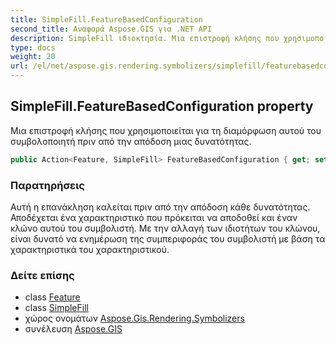 ```yaml
---
title: SimpleFill.FeatureBasedConfiguration
second_title: Αναφορά Aspose.GIS για .NET API
description: SimpleFill ιδιοκτησία. Μια επιστροφή κλήσης που χρησιμοποιείται για τη διαμόρφωση αυτού του συμβολοποιητή πριν από την απόδοση μιας δυνατότητας.
type: docs
weight: 20
url: /el/net/aspose.gis.rendering.symbolizers/simplefill/featurebasedconfiguration/
---
```

## SimpleFill.FeatureBasedConfiguration property

Μια επιστροφή κλήσης που χρησιμοποιείται για τη διαμόρφωση αυτού του συμβολοποιητή πριν από την απόδοση μιας δυνατότητας.

```csharp
public Action<Feature, SimpleFill> FeatureBasedConfiguration { get; set; }
```

### Παρατηρήσεις

Αυτή η επανάκληση καλείται πριν από την απόδοση κάθε δυνατότητας. Αποδέχεται ένα χαρακτηριστικό που πρόκειται να αποδοθεί και έναν κλώνο αυτού του συμβολιστή. Με την αλλαγή των ιδιοτήτων του κλώνου, είναι δυνατό να ενημέρωση της συμπεριφοράς του συμβολιστή με βάση τα χαρακτηριστικά του χαρακτηριστικού.

### Δείτε επίσης

* class [Feature](../../../aspose.gis/feature/)
* class [SimpleFill](../)
* χώρος ονομάτων [Aspose.Gis.Rendering.Symbolizers](../../simplefill/)
* συνέλευση [Aspose.GIS](../../../)


